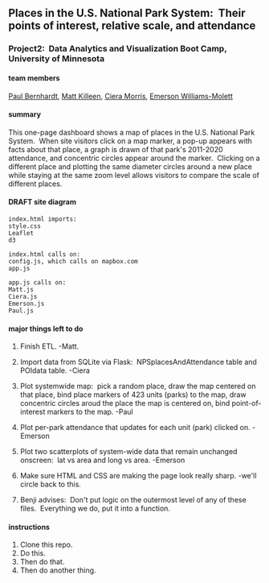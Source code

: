 ## Places in the U.S. National Park System: &nbsp;Their points of interest, relative scale, and attendance

### Project2: &nbsp;Data Analytics and Visualization Boot Camp, University of Minnesota


#### team members
[Paul Bernhardt](https://github.com/papadiscobravo), [Matt Killeen](https://github.com/matthewkilleen0830), [Ciera Morris](https://github.com/cieranmorris), [Emerson Williams-Molett](https://github.com/emersonmolett)


#### summary
This one-page dashboard shows a map of places in the U.S. National Park System.
&nbsp;When site visitors click on a map marker, a pop-up appears with facts about that place, a graph is drawn of that park's 2011-2020 attendance, and concentric circles appear around the marker. &nbsp;Clicking on a different place and plotting the same diameter circles around a new place while staying at the same zoom level allows visitors to compare the scale of different places.


#### DRAFT site diagram

    index.html imports:
    style.css
    Leaflet
    d3

    index.html calls on:
    config.js, which calls on mapbox.com
    app.js

    app.js calls on:
    Matt.js
    Ciera.js
    Emerson.js
    Paul.js

#### major things left to do
1. Finish ETL. -Matt.

1. Import data from SQLite via Flask: &nbsp;NPSplacesAndAttendance table and POIdata table. -Ciera

1. Plot systemwide map: &nbsp;pick a random place, draw the map centered on that place, bind place markers of 423 units (parks) to the map, draw concentric circles aroud the place the map is centered on, bind point-of-interest markers to the map. -Paul

1. Plot per-park attendance that updates for each unit (park) clicked on. -Emerson
 
1. Plot two scatterplots of system-wide data that remain unchanged onscreen: &nbsp;lat vs area and long vs area.  -Emerson

1. Make sure HTML and CSS are making the page look really sharp. -we'll circle back to this.

1. Benji advises: &nbsp;Don't put logic on the outermost level of any of these files.
&nbsp;Everything we do, put it into a function.

#### instructions
1. Clone this repo.
1. Do this.
1. Then do that.
1. Then do another thing.
